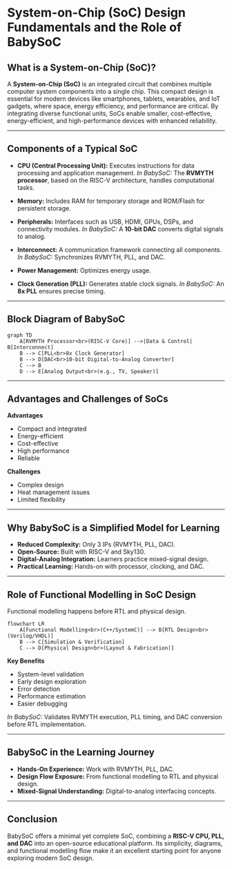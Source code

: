 # System-on-Chip (SoC) Design Fundamentals and the Role of BabySoC

## What is a System-on-Chip (SoC)?

A **System-on-Chip (SoC)** is an integrated circuit that combines multiple computer system components into a single chip. This compact design is essential for modern devices like smartphones, tablets, wearables, and IoT gadgets, where space, energy efficiency, and performance are critical. By integrating diverse functional units, SoCs enable smaller, cost-effective, energy-efficient, and high-performance devices with enhanced reliability.

---

## Components of a Typical SoC

* **CPU (Central Processing Unit):**
  Executes instructions for data processing and application management.
  *In BabySoC:* The **RVMYTH processor**, based on the RISC-V architecture, handles computational tasks.

* **Memory:**
  Includes RAM for temporary storage and ROM/Flash for persistent storage.

* **Peripherals:**
  Interfaces such as USB, HDMI, GPUs, DSPs, and connectivity modules.
  *In BabySoC:* A **10-bit DAC** converts digital signals to analog.

* **Interconnect:**
  A communication framework connecting all components.
  *In BabySoC:* Synchronizes RVMYTH, PLL, and DAC.

* **Power Management:**
  Optimizes energy usage.

* **Clock Generation (PLL):**
  Generates stable clock signals.
  *In BabySoC:* An **8x PLL** ensures precise timing.

---

## Block Diagram of BabySoC

```mermaid
graph TD
    A[RVMYTH Processor<br>(RISC-V Core)] -->|Data & Control| B[Interconnect]
    B --> C[PLL<br>8x Clock Generator]
    B --> D[DAC<br>10-bit Digital-to-Analog Converter]
    C --> B
    D --> E[Analog Output<br>(e.g., TV, Speaker)]
```

---

## Advantages and Challenges of SoCs

**Advantages**

* Compact and integrated
* Energy-efficient
* Cost-effective
* High performance
* Reliable

**Challenges**

* Complex design
* Heat management issues
* Limited flexibility

---

## Why BabySoC is a Simplified Model for Learning

* **Reduced Complexity:** Only 3 IPs (RVMYTH, PLL, DAC).
* **Open-Source:** Built with RISC-V and Sky130.
* **Digital-Analog Integration:** Learners practice mixed-signal design.
* **Practical Learning:** Hands-on with processor, clocking, and DAC.

---

## Role of Functional Modelling in SoC Design

Functional modelling happens before RTL and physical design.

```mermaid
flowchart LR
    A[Functional Modelling<br>(C++/SystemC)] --> B[RTL Design<br>(Verilog/VHDL)]
    B --> C[Simulation & Verification]
    C --> D[Physical Design<br>(Layout & Fabrication)]
```

**Key Benefits**

* System-level validation
* Early design exploration
* Error detection
* Performance estimation
* Easier debugging

*In BabySoC:* Validates RVMYTH execution, PLL timing, and DAC conversion before RTL implementation.

---

## BabySoC in the Learning Journey

* **Hands-On Experience:** Work with RVMYTH, PLL, DAC.
* **Design Flow Exposure:** From functional modelling to RTL and physical design.
* **Mixed-Signal Understanding:** Digital-to-analog interfacing concepts.

---

## Conclusion

BabySoC offers a minimal yet complete SoC, combining a **RISC-V CPU, PLL, and DAC** into an open-source educational platform. Its simplicity, diagrams, and functional modelling flow make it an excellent starting point for anyone exploring modern SoC design.
